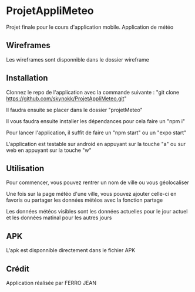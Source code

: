 # ProjetAppliMeteo

Projet finale pour le cours d'application mobile. Application de météo

## Wireframes

Les wireframes sont disponnible dans le dossier wireframe

## Installation

Clonnez le repo de l'application avec la commande suivante : "git clone https://github.com/skynokk/ProjetAppliMeteo.git"

Il faudra ensuite se placer dans le dossier "projetMeteo"

Il vous faudra ensuite installer les dépendances pour cela faire un "npm i"

Pour lancer l'application, il suffit de faire un "npm start" ou un "expo start"

L'application est testable sur android en appuyant sur la touche "a" ou sur web en appuyant sur la touche "w"


## Utilisation

Pour commencer, vous pouvez rentrer un nom de ville ou vous géolocaliser

Une fois sur la page météo d'une ville, vous pouvez ajouter celle-ci en favoris ou partager les données météos avec la fonction partage

Les données météos visibles sont les données actuelles pour le jour actuel et les données matinal pour les autres jours


## APK

L'apk est disponnible directement dans le fichier APK


## Crédit
Application réalisée par FERRO JEAN
